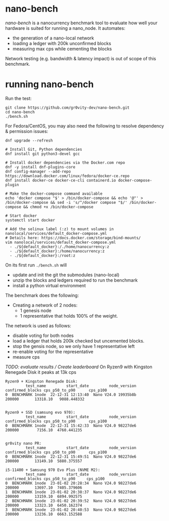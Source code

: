 # nano-bench

*nano-bench* is a nanocurrency benchmark tool to evaluate how well your hardware is suited for running a nano_node.
It automates:
- the generation of a nano-local network
- loading a ledger with 200k unconfirmed blocks
- measuring max cps while cementing the blocks

Network testing (e.g. bandwidth & latency impact) is out of scope of this benchmark.

# running nano-bench

Run the test: 
```
git clone https://github.com/gr0vity-dev/nano-bench.git
cd nano-bench
./bench.sh 
```

For Fedora/CentOS, you may also need the following to resolve dependency & permission issues:
```
dnf upgrade --refresh

# Install Git, Python dependencies
dnf install git python3-devel gcc 

# Install docker dependencies via the Docker.com repo
dnf -y install dnf-plugins-core
dnf config-manager --add-repo https://download.docker.com/linux/fedora/docker-ce.repo
dnf install docker-ce docker-ce-cli containerd.io docker-compose-plugin

# Make the docker-compose command available
echo 'docker compose "$' > /bin/docker-compose && echo '@"' > /bin/docker-compose && sed -i 's/^/docker compose "$/' /bin/docker-compose && chmod +x /bin/docker-compose

# Start docker
systemctl start docker

# Add the selinux label (:z) to mount volumes in nanolocal/services/default_docker-compose.yml
# Details here: https://docs.docker.com/storage/bind-mounts/
vim nanolocal/services/default_docker-compose.yml
  - ./${default_docker}:/./home/nanocurrency:z
  - ./${default_docker}:/home/nanocurrency:z
  - ./${default_docker}:/root:z
```

On its first run `./bench.sh` will 
- update and init the git the submodules (nano-local)
- unzip the blocks and ledgers required to run the benchmark
- install a python virtual environment

The benchmark does the following: 
- Creating a network of 2 nodes: 
	- 1 genesis node 
	- 1 representative that holds 100% of the weight.

The network is used as follows:
- disable voting for both nodes
- load a ledger that holds 200k checked but uncemented blocks.
- stop the gensis node, so we only have 1 representative left
- re-enable voting for the representative 
- measure cps

*TODO: evaluate results / Create leaderboard*
On Ryzen9 with Kingston Renegade Disk it peaks at 13k cps

```
Ryzen9 + Kingston Renegade Disk:
         test_name         start_date         node_version  confirmed_blocks cps_p50_to_p90      cps_p100
0  BENCHMARK 1node  22-12-31 12:13:40  Nano V24.0 19935b8b            200000       13318.10   9088.448332


Ryzen9 + SSD (samsung evo 970):
         test_name         start_date         node_version  confirmed_blocks cps_p50_to_p90      cps_p100
0  BENCHMARK 1node  22-12-31 15:42:33  Nano V24.0 98227de6            200000        7156.10  4760.441235


gr0vity nano PR:
         test_name         start_date         node_version  confirmed_blocks cps_p50_to_p90      cps_p100
0  BENCHMARK 1node  22-12-31 15:49:51  Nano V24.0 98227de6            200000       13149.10  5880.375557

i5-11400 + Samsung 970 Evo Plus (NVME M2):
         test_name         start_date         node_version  confirmed_blocks cps_p50_to_p90     cps_p100
0  BENCHMARK 1node  23-01-02 20:28:34  Nano V24.0 98227de6            200000       13697.10  7405.379606
1  BENCHMARK 1node  23-01-02 20:38:37  Nano V24.0 98227de6            200000       13159.10  6894.992575
2  BENCHMARK 1node  23-01-02 20:39:52  Nano V24.0 98227de6            200000       13323.10  6450.162374
3  BENCHMARK 1node  23-01-02 20:40:53  Nano V24.0 98227de6            200000       13236.10  6663.152588
```
